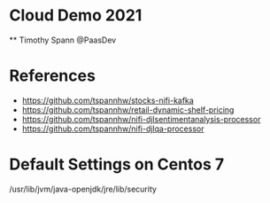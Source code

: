 # Cloud Demo 2021 

** Timothy Spann @PaasDev

# References

* https://github.com/tspannhw/stocks-nifi-kafka
* https://github.com/tspannhw/retail-dynamic-shelf-pricing
* https://github.com/tspannhw/nifi-djlsentimentanalysis-processor
* https://github.com/tspannhw/nifi-djlqa-processor

# Default Settings on Centos 7

/usr/lib/jvm/java-openjdk/jre/lib/security
